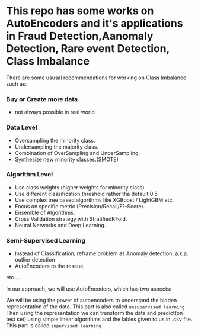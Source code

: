 # This repo has some works on AutoEncoders and it's applications in Fraud Detection,Aanomaly Detection, Rare event Detection, Class Imbalance


There are some ususal recommendations for working on Class Imbalance such as:

### Buy or Create more data
- not always possible in real world
### Data Level
- Oversampling the minority class.
- Undersampling the majority class.
- Combination of OverSampling and UnderSampling.
- Synthesize new minority classes.(SMOTE)
### Algorithm Level
- Use class weights (higher weights for minority class)
- Use different classification threshold rather tha default 0.5
- Use complex tree based algorithms like XGBoost / LightGBM etc.
- Focus on specific metric (Precision/Recall/F1-Score).
- Ensemble of Algorithms.
- Cross Validation strategy with StratifiedKFold.
- Neural Networks and Deep Learning.
### Semi-Supervised Learning
- Instead of Classification, reframe problem as Anomaly detection, a.k.a. outlier detection
- AutoEncoders to the rescue

etc....



In our approach, we will use AutoEncoders, which has two aspects:-

We will be using the power of autoencoders to understand the hidden representation of the data. This part is also called `unsupervised learning`
Then using the representation we can transform the data and predict(on test set) using simple linear algorithms and the lables given to us in .csv file. This part is called `supervised learning`

